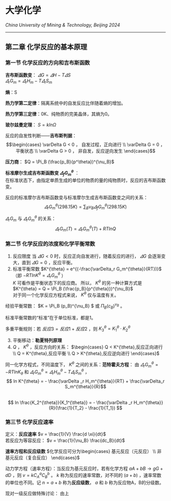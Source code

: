 # 大学化学

*China University of Mining & Technology, Beijing 2024*  

-------------

## 第二章 化学反应的基本原理  

### 第一节 化学反应的方向和吉布斯函数  

**吉布斯函数变**： $\varDelta G = \varDelta H - T \varDelta S$  
$\varDelta_r G_m = \varDelta_r H_m - T \varDelta_r S_m$  
  
**熵**：S  

**热力学第二定律**：隔离系统中的自发反应比伴随着熵的增加。  

**热力学第三定律**：0K、纯物质的完美晶体，其熵为0。  

**玻尔兹曼定理**： $S = k ln \Omega$  

反应的自发性判断——**吉布斯判据**：
$$\begin{cases}
    \varDelta G < 0 ， 自发过程，正向进行 \\
    \varDelta G = 0 ， 平衡状态 \\
    \varDelta G > 0 ， 非自发，反应逆向发生
\end{cases}$$  

**压力商**： $Q = \Pi_B (\frac{p_B}{p^\theta})^{\nu_B}$  

**标准摩尔生成吉布斯函数变 $\varDelta_f G_m^{\theta}$** ：  
在标准状态下，由指定单质生成的单位的物质的量的纯物质时，反应的吉布斯函数变。  

反应的标准摩尔吉布斯函数变与标准摩尔生成吉布斯函数变之间的关系：  
$$ \varDelta_r G_m^{\theta}(298.15K) = \sum_B \nu_B \varDelta_f G_m^{\theta}(298.15K)$$  

$\varDelta_r G_m$ 与 $\varDelta_r G_m^{\theta}$ 的关系：  
$$ \varDelta_r G_m(T) = \varDelta _r G_m^{\theta}(T) + RTlnQ $$  

### 第二节 化学反应的浓度和化学平衡常数  

1. 反应限度
   当 $\varDelta G < 0$ 时，反应正向自发进行，随着反应的进行， $\varDelta G$ 会逐渐变大，直到 $\varDelta G = 0$ ，反应平衡。  
2. 标准平衡常数
   $K^{\theta} = e^{(-\frac{\varDelta_r G_m^{\theta}}{RT})}$ （即 $-RTlnK^{\theta} = \varDelta_r G_m^{\theta}$ ）  
   $K$ 可看作是平衡状态下的反应商。
   所以， $K^{\theta}$ 的另一种计算方式是 $K^{\theta} = Q = \Pi_B (\frac{p_B}{p^{\theta}})^{\nu_B}$  
   对于同一个化学反应方程式来说， $K^{\theta}$ 仅与温度有关。  

经验平衡常数： $K = \Pi_B (p_B)^{\nu_B} $ 或 $\Pi_B(c_B)^{\nu_B}$ 。  

标准平衡常数的“标准”在于单位标准，都是1。  

多重平衡规则：若 $反应3 = 反应1 + 反应2$ ，则 $K_3^{\theta} = K_1^{\theta} \cdot  K_2^{\theta}$  

3. 平衡移动：**勒夏特列原理**  
4.  $Q$ ， $K^{\theta}$ ，反应方向的关系：
   $\begin{cases}
      Q < K^{\theta},反应正向进行 \\
      Q = K^{\theta},反应平衡  \\
      Q > K^{\theta},反应逆向进行
   \end{cases}$  

同一化学方程式，不同温度下， $K^{\theta}$ 之间的关系：**范特霍夫方程**：
由 $\varDelta_r G_m^{\theta} = -RTln K_{\theta}$ 和 $\varDelta_r G_m^{\theta} = \varDelta_r H_m^{\theta} - T \varDelta_r S_m^{\theta}$ ，  
$$ ln K^{\theta} = - \frac{\varDelta _r H_m^{\theta}}{RT} + \frac{\varDelta_r S_m^{\theta}}{R}$$  
$$ ln \frac{K_2^{\theta}}{K_1^{\theta}}  = - \frac{\varDelta _r H_m^{\theta}}{R}(\frac{1}{T_2} - \frac{1}{T_1}) $$  

### 第三节 化学反应速率  

定义：**反应速率** $v = \frac{1}{V} \frac{d \xi}{dt}$  
若反应为等容反应： $v = \frac{1}{\nu_B} \frac{dc_B}{dt}$  

**速率方程和反应级数**
$化学反应可分为\begin{cases}
   基元反应（元反应） \\
   非基元反应（复合反应）
\end{cases}$  

动力学方程（速率方程）：当反应为基元反应时，若有化学方程 $aA + bB \rightarrow gG + dD$ ，则 $v = k C_A^a C_B^b$ 。 $k$ 称为反应的速率常数，对不同的 $(a+b)$ ，速率常数的单位也不同。记 $n = a+b$ 称为**反应级数**， $a$ 和 $b$ 称为反应物A，B的分级数。  

现对一级反应做特殊讨论：
由上